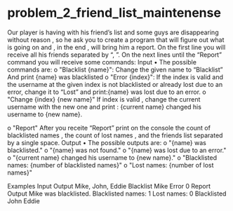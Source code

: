 # problem_2_friend_list_maintenense
Our player is having with his friend’s list and some guys are disappearing without reason , so he ask you  to create a program that will figure out what is going on and , in the end , will bring him a report.
On the first line you will receive all his friends separated by “, ”. On the next lines until the “Report” command you will receive some commands:
Input
•	The possible commands are:
o	"Blacklist {name}":  Change the given name to “Blacklist” 
And print {name} was blacklisted
o	"Error {index}":
If the index is valid and the username at the given index is not blacklisted or already lost due to an error, change it to “Lost” and print:{name} was lost due to an error.
o	"Change {index} {new name}"
If index is valid , change the current username with the new one and print : {current name} changed his username to {new name}.

o	"Report"
After you receite “Report” print on the console the count of blacklisted names , the count of lost names , and the friends list separated by a single space.
Output
•	The possible outputs are:
o	"{name} was blacklisted."
o	"{name} was not found."
o	"{name} was lost due to an error."
o	"{current name} changed his username to {new name}."
o	"Blacklisted names: {number of blacklisted names}"
o	"Lost names: {number of lost names}"

Examples
Input	Output
Mike, John, Eddie
Blacklist Mike
Error 0
Report	
Output
Mike was blacklisted.
Blacklisted names: 1 
Lost names: 0
Blacklisted John Eddie
